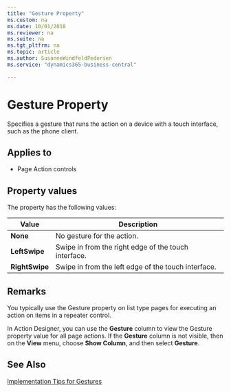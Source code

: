 ```yaml
---
title: "Gesture Property"
ms.custom: na
ms.date: 10/01/2018
ms.reviewer: na
ms.suite: na
ms.tgt_pltfrm: na
ms.topic: article
ms.author: SusanneWindfeldPedersen
ms.service: "dynamics365-business-central"

---
```


 

# Gesture Property
Specifies a gesture that runs the action on a device with a touch interface, such as the phone client.

## Applies to
*  Page Action controls

## Property values
The property has the following values:

|  Value  |  Description  |
|---------|---------------|
|**None** |No gesture for the action.|
|**LeftSwipe**|Swipe in from the right edge of the touch interface.  |
|**RightSwipe**|Swipe in from the left edge of the touch interface.  |

## Remarks
You typically use the Gesture property on list type pages for executing an action on items in a repeater control.

In Action Designer, you can use the **Gesture** column to view the Gesture property value for all page actions. If the **Gesture** column is not visible, then on the **View** menu, choose **Show Column**, and then select **Gesture**.  

## See Also
[Implementation Tips for Gestures](devenv-implementation-tips-gestures-property.md)  
<!--
[Developing for the Microsoft Dynamics NAV Universal App](../devenv-Developing-for-the-Microsoft-Dynamics-NAV-Universal-App.md)  
[Adding Actions to Pages](../devenv-Adding-Actions-to-Pages.md)
-->